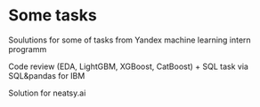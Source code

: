 # Some tasks

Soulutions for some of tasks from Yandex machine learning intern programm 

Code review (EDA, LightGBM, XGBoost, CatBoost) + SQL task via SQL&pandas for IBM

Solution for neatsy.ai
